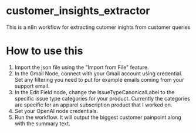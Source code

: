 # customer_insights_extractor
This is a n8n workflow for extracting cutomer inights from customer queries

# How to use this 
1. Import the json file using the "Import from File" feature. 
2. In the Gmail Node, connect with your Gmail account using credential. Set any filtering you need to put for example emails coming from your support email.
3. In the Edit Field node, change the IssueTypeCanonicalLabel to the specific issue type categories for your product. Currently the categories are specific for an apparel subscription product that I worked on. 
4. Set your OpenAI node credentials.  
5. Run the workflow. It will output the biggest customer painpoint along with the summary text.

